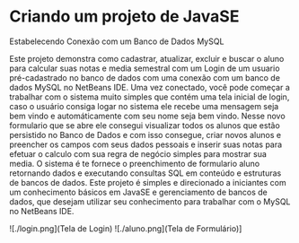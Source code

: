 # Criando um projeto de JavaSE   

Estabelecendo Conexão com um Banco de Dados MySQL

Este projeto demonstra como cadastrar, atualizar, excluir e buscar o aluno para calcular suas notas e media semestral com um Login de um usuario pré-cadastrado no banco de dados com uma conexão com um banco de dados MySQL no NetBeans IDE. Uma vez conectado, você pode começar a trabalhar com o sistema muito simples que contém uma tela inicial de login, caso o usuário consiga logar no sistema ele recebe uma mensagem seja bem vindo e automáticamente com seu nome seja bem vindo.
Nesse novo formulario que se abre ele consegui visualizar todos os alunos que estão persistido no Banco de Dados e com isso consegue, criar novos alunos e preencher os campos com seus dados pessoais e inserir suas notas para efetuar o calculo com sua regra de negócio simples para mostrar sua media.
O sistema é te fornece o  preenchimento de formulario aluno retornando  dados e executando consultas SQL em conteúdo e estruturas de bancos de dados. Este projeto é simples e  direcionado a iniciantes com um conhecimento básicos em JavaSE e gerenciamento de bancos de dados, que desejam utilizar seu conhecimento para trabalhar com o MySQL no NetBeans IDE.

![./login.png](Tela de Login)
![./aluno.png](Tela de Formulário)]
